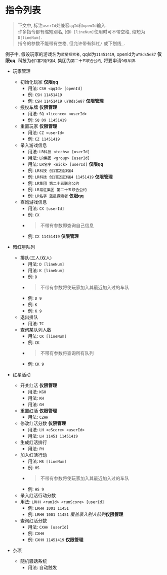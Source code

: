 # 指令列表

> 下文中, 标注`userId`处兼容`qqId`和`openId`输入.  
> 许多指令都有缩短别名, 如`D [lineNum]`使用时可不带空格, 缩短为`D[lineNum]`.  
> 指令的参数不能带有空格, 但允许带有斜杠`/` 或下划线`_`.

例子中, 假设玩家的游戏名为`蓝星探索者`, qqId为`11451419`, openId为`uY8ds5e87` **仅限qq**, 科技为`创1富2延3强4`, 集团为`第二十五联合公约`, 将要申请`9级车牌`.

- 玩家管理
  - 初始化玩家 **仅限qq**
    - 用法: `CSH <qqId> [openId]`
    - 例: `CSH 11451419`
    - 例: `CSH 11451419 uY8ds5e87` **仅限管理**
  - 授权车牌 **仅限管理**
    - 用法: `SQ <licence> <userId>`
    - 例: `SQ D9 11451419`
  - 重置玩家 **仅限管理**
    - 用法: `CZ <userId>`
    - 例: `CZ 11451419`
  - 录入游戏信息
    - 用法: `LR科技 <techs> [userId]`
    - 用法: `LR集团 <group> [userId]`
    - 用法: `LR名字 <nick> [userId]` **仅限qq**
    - 例: `LR科技 创1富2延3强4`
    - 例: `LR科技 创1富2延3强4 11451419` **仅限管理**
    - 例: `LR集团 第二十五联合公约`
    - 例: `LR常驻集团 第二十五联合公约`
    - 例: `LR名字 蓝星探索者` **仅限qq**
  - 查询游戏信息
    - 用法: `CX [userId]`
    - 例: `CX`
    - > 不带有参数即查询自己信息
    - 例: `CX 11451419` **仅限管理**

- 暗红星队列
  - 排队(三人/双人)
    - 用法: `D [lineNum]`
    - 用法: `K [lineNum]`
    - 例: `D`
    - > 不带有参数将使玩家加入其最近加入过的车队
    - 例: `D 9`
    - 例: `K`
    - 例: `K 9`
  - 退出排队
    - 用法: `TC`
  - 查询某队列人数
    - 用法: `CK [lineNum]`
    - 例: `CK`
    - > 不带有参数将查询所有队列
    - 例: `CK 9`

- 红星活动
  - 开关红活 **仅限管理**
    - 用法: `KGH`
    - 用法: `KH`
    - 用法: `GH`
  - 重置红活 **仅限管理**
    - 用法: `CZHH`
  - 修改红活分数 **仅限管理**
    - 用法: `LH <eScore> <userId>`
    - 用法: `LH 11451 11451419`
  - 生成红活排行
    - 用法: `PH`
  - 加入红活行动
    - 用法: `HS [lineNum]`
    - 例: `HS`
    - > 不带有参数将使玩家加入其最近加入过的车队
    - 例: `HS 9`
  - 录入红活行动分数
  - 用法: `LRHH <runId> <runScore> [userId]`
    - 例: `LRHH 1001 11451`
    - 例: `LRHH 1001 11451` _覆盖录入别人队列_**仅限管理**
  - 查询红活分数
    - 用法: `CXHH [userId]`
    - 例: `CXHH`
    - 例: `CXHH 11451419` **仅限管理**

- 杂项
  - 随机骚话系统
    - 用法: 自动触发
